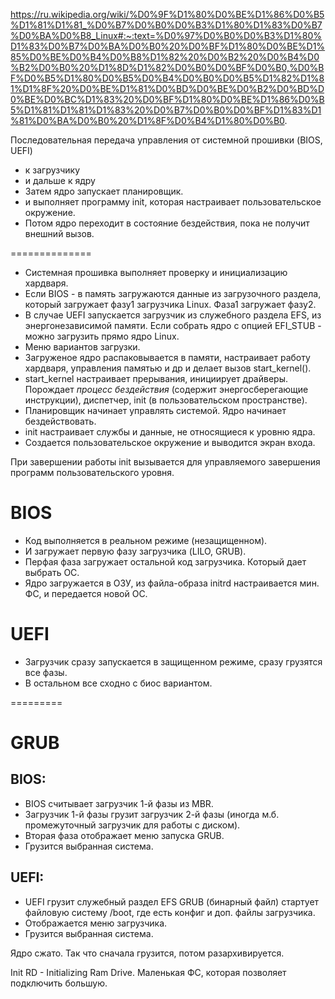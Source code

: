 https://ru.wikipedia.org/wiki/%D0%9F%D1%80%D0%BE%D1%86%D0%B5%D1%81%D1%81_%D0%B7%D0%B0%D0%B3%D1%80%D1%83%D0%B7%D0%BA%D0%B8_Linux#:~:text=%D0%97%D0%B0%D0%B3%D1%80%D1%83%D0%B7%D0%BA%D0%B0%20%D0%BF%D1%80%D0%BE%D1%85%D0%BE%D0%B4%D0%B8%D1%82%20%D0%B2%20%D0%B4%D0%B2%D0%B0%20%D1%8D%D1%82%D0%B0%D0%BF%D0%B0,%D0%BF%D0%B5%D1%80%D0%B5%D0%B4%D0%B0%D0%B5%D1%82%D1%81%D1%8F%20%D0%BE%D1%81%D0%BD%D0%BE%D0%B2%D0%BD%D0%BE%D0%BC%D1%83%20%D0%BF%D1%80%D0%BE%D1%86%D0%B5%D1%81%D1%81%D1%83%20%D0%B7%D0%B0%D0%BF%D1%83%D1%81%D0%BA%D0%B0%20%D1%8F%D0%B4%D1%80%D0%B0.

Последовательная передача управления от системной прошивки (BIOS, UEFI)
* к загрузчику
* и дальше к ядру
* Затем ядро запускает планировщик.
* и выполняет программу init, которая настраивает пользовательское окружение.
* Потом ядро переходит в состояние бездействия, пока не получит внешний вызов.

==============

* Системная прошивка выполняет проверку и инициализацию хардваря.
* Если BIOS - в память загружаются данные из загрузочного раздела,
который загружает фазу1 загрузчика Linux. Фаза1 загружает фазу2.
* В случае UEFI запускается загрузчик из служебного раздела EFS,
из энергонезависимой памяти. Если собрать ядро с опцией EFI_STUB - можно загрузить прямо ядро Linux.
* Меню вариантов загрузки.
* Загруженое ядро распаковывается в памяти, настраивает работу хардваря, управления памятью и др и делает вызов start_kernel().
* start_kernel настраивает прерывания, инициирует драйверы. Порождает
*процесс бездействия* (содержит энергосберегающие инструкции), диспетчер, init (в пользовательском пространстве).
* Планировщик начинает управлять системой. Ядро начинает бездействовать.
* init настраивает службы и данные, не относящиеся к уровню ядра.
* Создается пользовательское окружение и выводится экран входа.

При завершении работы init вызывается для управляемого завершения программ
пользовательского уровня.

# BIOS

* Код выполняется в реальном режиме (незащищенном).
* И загружает первую фазу загрузчика (LILO, GRUB).
* Перфая фаза загружает остальной код загрузчика. Который дает выбрать ОС.
* Ядро загружается в ОЗУ, из файла-образа initrd настраивается мин. ФС,
и передается новой ОС.

# UEFI
* Загрузчик сразу запускается в защищенном режиме, сразу грузятся все фазы.
* В остальном все сходно с биос вариантом.

=========

# GRUB

## BIOS:
* BIOS считывает загрузчик 1-й фазы из MBR.
* Загрузчик 1-й фазы грузит загрузчик 2-й фазы (иногда м.б. промежуточный загрузчик для работы с диском).
* Вторая фаза отображает меню запуска GRUB.
* Грузится выбранная система.

## UEFI:
* UEFI грузит служебный раздел EFS GRUB (бинарный файл) стартует файловую систему /boot, где есть конфиг и доп. файлы загрузчика.
* Отображается меню загрузчика.
* Грузится выбранная система.

Ядро сжато. Так что сначала грузится, потом разархивируется.

Init RD - Initializing Ram Drive.
Маленькая ФС, которая позволяет подключить большую.





